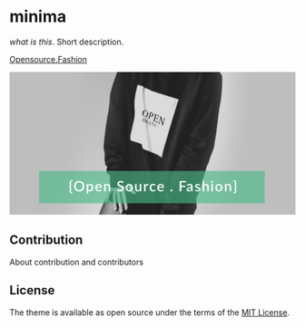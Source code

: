# minima

*what is this*. Short description.

[Opensource.Fashion](https://opensource.fashion)

![visual](/open-fashion-visual.png)


## Contribution

About contribution and contributors

## License

The theme is available as open source under the terms of the [MIT License](http://opensource.org/licenses/MIT).
